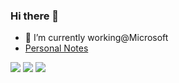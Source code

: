 ### Hi there 👋 

<!--
**w93163red/w93163red** is a ✨ _special_ ✨ repository because its `README.md` (this file) appears on your GitHub profile.

Here are some ideas to get you started:

- 🔭 I’m currently working on ...
- 🌱 I’m currently learning ...
- 👯 I’m looking to collaborate on ...
- 🤔 I’m looking for help with ...
- 💬 Ask me about ...
- 📫 How to reach me: ...
- 😄 Pronouns: ...
- ⚡ Fun fact: ...
-->

- 🔭 I’m currently working@Microsoft
- [Personal Notes](http://w93163red.github.io)

<img src="https://github-readme-stats.vercel.app/api?username=w93163red&show_icons=true&icon_color=6392DF" />
<img src="https://github-readme-stats.vercel.app/api/top-langs/?username=w93163red&hide=javascript,html,typescript,css&layout=compact" />
<img src="https://github-profile-trophy.vercel.app/?username=w93163red" />



